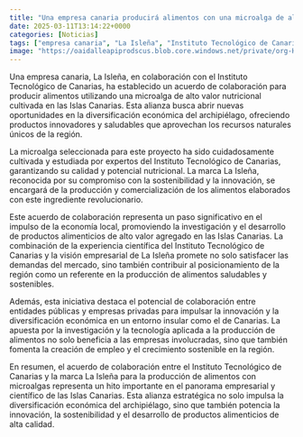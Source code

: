 ```yaml
---
title: "Una empresa canaria producirá alimentos con una microalga de alto valor nutricional cultivada en las Islas"
date: 2025-03-11T13:14:22+0000
categories: [Noticias]
tags: ["empresa canaria", "La Isleña", "Instituto Tecnológico de Canarias", "alimentos", "microalga", "Islas Canarias", "colaboración", "sostenibilidad", "innovación", "productos alimenticios", "economía local", "investigación", "desarrollo", "producción", "saludables", "sostenibles", "Canarias"]
image: "https://oaidalleapiprodscus.blob.core.windows.net/private/org-HKmKxpuNw3Y88lm4EBrIPq0n/user-ZwiCXOggLL8ZNNKE2g7rXFmV/img-RbmYlJUBSr84CfZ51Hyx8aJx.png?st=2025-03-11T12%3A14%3A21Z&se=2025-03-11T14%3A14%3A21Z&sp=r&sv=2024-08-04&sr=b&rscd=inline&rsct=image/png&skoid=d505667d-d6c1-4a0a-bac7-5c84a87759f8&sktid=a48cca56-e6da-484e-a814-9c849652bcb3&skt=2025-03-10T23%3A31%3A31Z&ske=2025-03-11T23%3A31%3A31Z&sks=b&skv=2024-08-04&sig=Lf9DGwEMXUe%2B/RWpURaYJ9aipx8LYYKVIFrYUa7tWOQ%3D"
---
```


Una empresa canaria, La Isleña, en colaboración con el Instituto Tecnológico de Canarias, ha establecido un acuerdo de colaboración para producir alimentos utilizando una microalga de alto valor nutricional cultivada en las Islas Canarias. Esta alianza busca abrir nuevas oportunidades en la diversificación económica del archipiélago, ofreciendo productos innovadores y saludables que aprovechan los recursos naturales únicos de la región.

La microalga seleccionada para este proyecto ha sido cuidadosamente cultivada y estudiada por expertos del Instituto Tecnológico de Canarias, garantizando su calidad y potencial nutricional. La marca La Isleña, reconocida por su compromiso con la sostenibilidad y la innovación, se encargará de la producción y comercialización de los alimentos elaborados con este ingrediente revolucionario.

Este acuerdo de colaboración representa un paso significativo en el impulso de la economía local, promoviendo la investigación y el desarrollo de productos alimenticios de alto valor agregado en las Islas Canarias. La combinación de la experiencia científica del Instituto Tecnológico de Canarias y la visión empresarial de La Isleña promete no solo satisfacer las demandas del mercado, sino también contribuir al posicionamiento de la región como un referente en la producción de alimentos saludables y sostenibles.

Además, esta iniciativa destaca el potencial de colaboración entre entidades públicas y empresas privadas para impulsar la innovación y la diversificación económica en un entorno insular como el de Canarias. La apuesta por la investigación y la tecnología aplicada a la producción de alimentos no solo beneficia a las empresas involucradas, sino que también fomenta la creación de empleo y el crecimiento sostenible en la región.

En resumen, el acuerdo de colaboración entre el Instituto Tecnológico de Canarias y la marca La Isleña para la producción de alimentos con microalgas representa un hito importante en el panorama empresarial y científico de las Islas Canarias. Esta alianza estratégica no solo impulsa la diversificación económica del archipiélago, sino que también potencia la innovación, la sostenibilidad y el desarrollo de productos alimenticios de alta calidad.
    